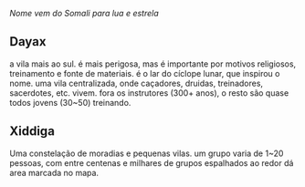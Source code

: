 *Nome vem do Somali para lua e estrela*

## Dayax
a vila mais ao sul. é mais perigosa, mas é importante por motivos religiosos, treinamento e fonte de materiais. é o lar do cíclope lunar, que inspirou o nome. uma vila centralizada, onde caçadores, druidas, treinadores, sacerdotes, etc. vivem. fora os instrutores (300+ anos), o resto são quase todos jovens (30~50) treinando.

## Xiddiga
Uma constelação de moradias e pequenas vilas. um grupo varia de 1~20 pessoas, com entre centenas e milhares de grupos espalhados ao redor dá area marcada no mapa.

